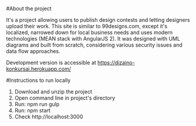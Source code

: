 #About the project

It's a project allowing users to publish design contests and letting designers upload their work. This site is similar to 99designs.com, except it's localized, narrowed down for local business needs and uses modern technologies (MEAN stack with AngularJS 2). It was designed with UML diagrams and built from scratch, considering various security issues and data flow approaches.

Development version is accessible at https://dizaino-konkursai.herokuapp.com/

#Instructions to run locally

1. Download and unzip the project
2. Open command line in project's directory
3. Run: npm run gulp
4. Run: npm start
5. Check http://localhost:3000
